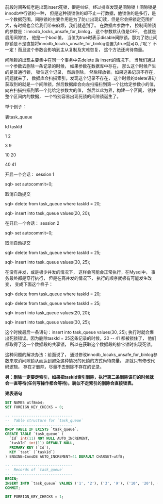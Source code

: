 前段时间系统老是出现insert死锁，很是纠结。经过排查发现是间隙锁！间隙锁是innodb中行锁的一种， 但是这种锁锁住的却不止一行数据，他锁住的是多行，是一个数据范围。间隙锁的主要作用是为了防止出现幻读，但是它会把锁定范围扩大，有时候也会给我们带来麻烦，我们就遇到了。 在数据库参数中， 控制间隙锁的参数是：innodb_locks_unsafe_for_binlog， 这个参数默认值是OFF， 也就是启用间隙锁， 他是一个bool值， 当值为true时表示disable间隙锁。那为了防止间隙锁是不是直接将innodb_locaks_unsafe_for_binlog设置为true就可以了呢？ 不一定！而且这个参数会影响到主从复制及灾难恢复， 这个方法还尚待商量。

间隙锁的出现主要集中在同一个事务中先delete 后 insert的情况下， 当我们通过一个参数去删除一条记录的时候， 如果参数在数据库中存在， 那么这个时候产生的是普通行锁， 锁住这个记录， 然后删除， 然后释放锁。如果这条记录不存在，问题就来了， 数据库会扫描索引，发现这个记录不存在， 这个时候的delete语句获取到的就是一个间隙锁，然后数据库会向左扫描扫到第一个比给定参数小的值， 向右扫描扫描到第一个比给定参数大的值， 然后以此为界，构建一个区间， 锁住整个区间内的数据， 一个特别容易出现死锁的间隙锁诞生了。

举个例子：

表task_queue

Id           taskId

1              2

3              9

10            20

40            41

开启一个会话： session 1

sql> set autocommit=0;

取消自动提交

sql> delete from task_queue where taskId = 20;

sql> insert into task_queue values(20, 20);

在开启一个会话： session 2

sql> set autocommit=0;

取消自动提交

sql> delete from task_queue where taskId = 25;

sql> insert into task_queue values(30, 25);

在没有并发，或是极少并发的情况下， 这样会可能会正常执行，在Mysql中， 事务最终都是穿行执行， 但是在高并发的情况下， 执行的顺序就极有可能发生改变， 变成下面这个样子：

sql> delete from task_queue where taskId = 20;

sql> delete from task_queue where taskId = 25;

sql> insert into task_queue values(20, 20);

sql> insert into task_queue values(30, 25);

这个时候最后一条语句：insert into task_queue values(30, 25); 执行时就会爆出死锁错误。因为删除taskId = 25这条记录的时候，20 --  41 都被锁住了， 他们都取得了这一个数据段的共享锁， 所以在获取这个数据段的排它锁时出现死锁。

这种问题的解决办法：前面说了， 通过修改innodb_locaks_unsafe_for_binlog参数来取消间隙锁从而达到避免这种情况的死锁的方式尚待商量， 那就只有修改代码逻辑， 存在才删除，尽量不去删除不存在的记录。

**另：删除一定要走索引，如果把taskId索引删除，执行第二条删除语句的时候就会一直等待(任何写操作都会等待)。貌似不走索引的删除会直接锁表。**

**建表语句**

```sql
SET NAMES utf8mb4;
SET FOREIGN_KEY_CHECKS = 0;

-- ----------------------------
--  Table structure for `task_queue`
-- ----------------------------
DROP TABLE IF EXISTS `task_queue`;
CREATE TABLE `task_queue` (
  `Id` int(11) NOT NULL AUTO_INCREMENT,
  `taskId` int(11) DEFAULT NULL,
  PRIMARY KEY (`Id`),
  KEY `tast` (`taskId`)
) ENGINE=InnoDB AUTO_INCREMENT=41 DEFAULT CHARSET=utf8;

-- ----------------------------
--  Records of `task_queue`
-- ----------------------------
BEGIN;
INSERT INTO `task_queue` VALUES ('1', '2'), ('3', '9'), ('10', '20'), ('40', '41');
COMMIT;

SET FOREIGN_KEY_CHECKS = 1;
```


